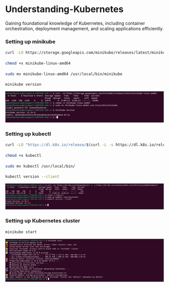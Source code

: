 # Understanding-Kubernetes
Gaining foundational knowledge of Kubernetes, including container orchestration, deployment management, and scaling applications efficiently.

### Setting up minikube

```bash
curl -LO https://storage.googleapis.com/minikube/releases/latest/minikube-linux-amd64

chmod +x minikube-linux-amd64

sudo mv minikube-linux-amd64 /usr/local/bin/minikube

minikube version
```

![setup_minikube.png](assets/setup_minikube.png)

### Setting up kubectl

```bash
curl -LO "https://dl.k8s.io/release/$(curl -L -s https://dl.k8s.io/release/stable.txt)/bin/linux/amd64/kubectl"

chmod +x kubectl

sudo mv kubectl /usr/local/bin/

kubectl version --client
```

![setup_kubectl.png](assets/setup_kubectl.png)

### Setting up Kubernetes cluster

```bash
minikube start
```

![setup_cluster.png](assets/setup_cluster.png)